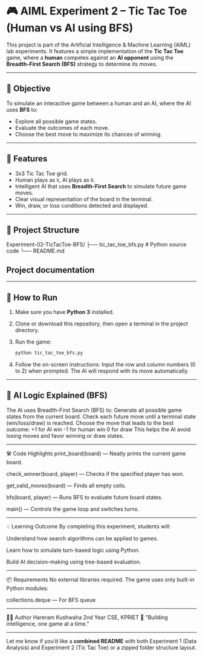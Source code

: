 # 🎮 AIML Experiment 2 – Tic Tac Toe (Human vs AI using BFS)

This project is part of the Artificial Intelligence & Machine Learning (AIML) lab experiments. It features a simple implementation of the **Tic Tac Toe** game, where a **human** competes against an **AI opponent** using the **Breadth-First Search (BFS)** strategy to determine its moves.

---

## 🧠 Objective

To simulate an interactive game between a human and an AI, where the AI uses **BFS** to:
- Explore all possible game states.
- Evaluate the outcomes of each move.
- Choose the best move to maximize its chances of winning.

---

## 📌 Features

- 3x3 Tic Tac Toe grid.
- Human plays as `X`, AI plays as `O`.
- Intelligent AI that uses **Breadth-First Search** to simulate future game moves.
- Clear visual representation of the board in the terminal.
- Win, draw, or loss conditions detected and displayed.

---

## 📁 Project Structure

Experiment-02-TicTacToe-BFS/ 
   ├── tic_tac_toe_bfs.py # Python source code 
   └── README.md 

## Project documentation

---

## 🚀 How to Run

1. Make sure you have **Python 3** installed.

2. Clone or download this repository, then open a terminal in the project directory.

3. Run the game:
   ```bash
   python tic_tac_toe_bfs.py

4. Follow the on-screen instructions:
    Input the row and column numbers (0 to 2) when prompted.
    The AI will respond with its move automatically.

---
## 🧠 AI Logic Explained (BFS)

The AI uses Breadth-First Search (BFS) to:
    Generate all possible game states from the current board.
    Check each future move until a terminal state (win/loss/draw) is reached.
    Choose the move that leads to the best outcome:
        +1 for AI win
        -1 for human win
        0 for draw
    This helps the AI avoid losing moves and favor winning or draw states.

---

🛠️ Code Highlights
print_board(board) — Neatly prints the current game board.

check_winner(board, player) — Checks if the specified player has won.

get_valid_moves(board) — Finds all empty cells.

bfs(board, player) — Runs BFS to evaluate future board states.

main() — Controls the game loop and switches turns.

---

💡 Learning Outcome
By completing this experiment, students will:

Understand how search algorithms can be applied to games.

Learn how to simulate turn-based logic using Python.

Build AI decision-making using tree-based evaluation.

---

📦 Requirements
No external libraries required. The game uses only built-in Python modules:

 collections.deque — For BFS queue

---

👨‍💻 Author
Hareram Kushwaha
2nd Year CSE, KPRIET
🌟 "Building intelligence, one game at a time."


---

Let me know if you’d like a **combined README** with both Experiment 1 (Data Analysis) and Experiment 2 (Tic Tac Toe) or a zipped folder structure layout.
